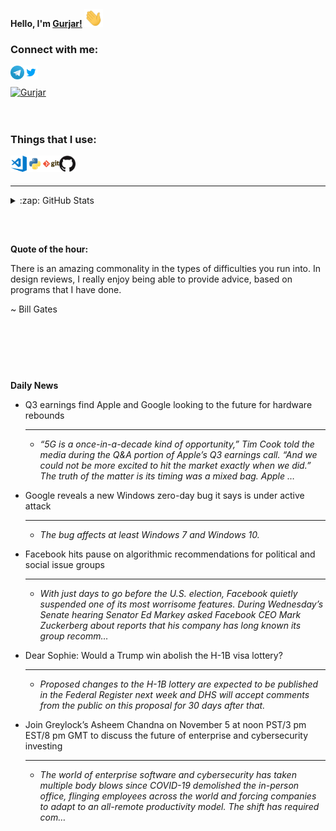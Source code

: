 #### Hello, I'm [Gurjar!](https://GurjarKing.github.io) <img src="https://raw.githubusercontent.com/ABSphreak/ABSphreak/master/gifs/Hi.gif" width="30px"></h2>


### Connect with me:

[<img align="left" alt="Gurjar | Telegram" width="22px" src="https://raw.githubusercontent.com/github/explore/80688e429a7d4ef2fca1e82350fe8e3517d3494d/topics/telegram/telegram.png" />][Telegram]
[<img align="left" alt="Gurjar | Twitter" width="22px" src="https://raw.githubusercontent.com/github/explore/80688e429a7d4ef2fca1e82350fe8e3517d3494d/topics/twitter/twitter.png" />][Twitter]
<br >
<br >
<a href="https://github.com/GurjarKing"><img src="https://komarev.com/ghpvc/?username=GurjarKing" alt="Gurjar" /></a> <br />
<br />
<br />
<!-- <br >

![](https://visitor-badge.glitch.me/badge?page_id=GurjarKing)

<br /> -->

### Things that I use:

[<img align="left" alt="Visual Studio Code" width="26px" src="https://raw.githubusercontent.com/github/explore/80688e429a7d4ef2fca1e82350fe8e3517d3494d/topics/visual-studio-code/visual-studio-code.png" />][VSCode]
[<img align="left" alt="Python" width="26px" src="https://raw.githubusercontent.com/github/explore/80688e429a7d4ef2fca1e82350fe8e3517d3494d/topics/python/python.png" />][Python]
[<img align="left" alt="Git" width="26px" src="https://raw.githubusercontent.com/github/explore/80688e429a7d4ef2fca1e82350fe8e3517d3494d/topics/git/git.png" />][Git]
[<img align="left" alt="GitHub" width="26px" src="https://raw.githubusercontent.com/github/explore/78df643247d429f6cc873026c0622819ad797942/topics/github/github.png" />][Github]

<br />
<br />

---
<details>
  <summary>:zap: GitHub Stats</summary>

<img align="left" alt="Gurjar's Github Stats" src="https://github-readme-stats.vercel.app/api?username=GurjarKing&show_icons=true&hide_border=true&count_private=true&include_all_commit=true&theme=algolia" />

</details>

<!-- ### 🔔 My latest tweet
<a href="https://twitter.com/Gurjar_King43" target="_blank">
	<img src="https://github.com/GurjarKing/GurjarKing/raw/master/tweet.png" width="70%" align="center" alt="Click to view on Twitter" title="My latest tweet, as an image"/>
</a> -->
<br>

<pre>

</pre>

**Quote of the hour:**

There is an amazing commonality in the types of difficulties you run into. In design reviews, I really enjoy being able to provide advice, based on programs that I have done.

~ Bill Gates
<pre>

</pre>
<br>
<pre>


</pre>
<strong>Daily News</strong>
  
  - Q3 earnings find Apple and Google looking to the future for hardware rebounds
     <hr/>
     
      - *“5G is a once-in-a-decade kind of opportunity,” Tim Cook told the media during the Q&A portion of Apple’s Q3 earnings call. “And we could not be more excited to hit the market exactly when we did.” The truth of the matter is its timing was a mixed bag. Apple …*
     
  - Google reveals a new Windows zero-day bug it says is under active attack
      <hr/>
      
      - *The bug affects at least Windows 7 and Windows 10.*
      
  - Facebook hits pause on algorithmic recommendations for political and social issue groups
      <hr/>
      
      - *With just days to go before the U.S. election, Facebook quietly suspended one of its most worrisome features. During Wednesday’s Senate hearing Senator Ed Markey asked Facebook CEO Mark Zuckerberg about reports that his company has long known its group recomm…*
      
  - Dear Sophie: Would a Trump win abolish the H-1B visa lottery?
      <hr/>
      
      - *Proposed changes to the H-1B lottery are expected to be published in the Federal Register next week and DHS will accept comments from the public on this proposal for 30 days after that.*
       
  - Join Greylock’s Asheem Chandna on November 5 at noon PST/3 pm EST/8 pm GMT to discuss the future of enterprise and cybersecurity investing
      <hr/>
       
       - *The world of enterprise software and cybersecurity has taken multiple body blows since COVID-19 demolished the in-person office, flinging employees across the world and forcing companies to adapt to an all-remote productivity model. The shift has required com…*
      

<br />

[VSCode]: https://code.visualstudio.com/
[Python]: https://www.python.org/
[Git]: https://git-scm.com/
[Github]: https://github.com/
[Telegram]: https://t.me/Gurjar_King/
[Twitter]: https://twitter.com/Gurjar_King43/

